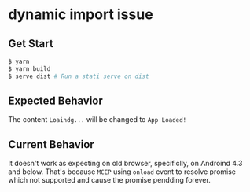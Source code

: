 dynamic import issue
===

Get Start
---------

```bash
$ yarn
$ yarn build
$ serve dist # Run a stati serve on dist
```

Expected Behavior
---

The content `Loaindg...` will be changed to `App Loaded!`


Current Behavior
---

It doesn't work as expecting on old browser, specificlly, on Androind 4.3 and below. That's because `MCEP` using `onload` event to resolve promise which not supported and cause the promise pendding forever.
